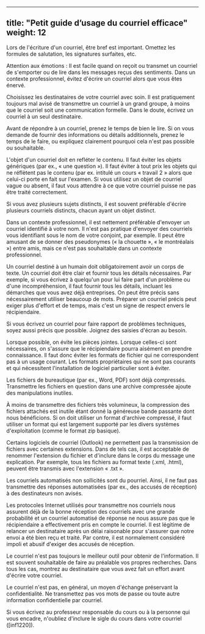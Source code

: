 
---
title: "Petit guide d’usage du courriel efficace"
weight: 12
---



Lors de l'écriture d'un courriel, être bref est important. Omettez les formules de salutation, les signatures surfaites,
etc.

Attention aux émotions : Il est facile quand on reçoit ou transmet un courriel de s'emporter ou de lire dans les
messages reçus des sentiments. Dans un contexte professionnel, évitez d'écrire un courriel alors que vous êtes énervé.

Choisissez les destinataires de votre courriel avec soin. Il est pratiquement toujours mal avisé de transmettre un
courriel à un grand groupe, à moins que le courriel soit une communication formelle. Dans le doute, écrivez un courriel
à un seul destinataire.

Avant de répondre à un courriel, prenez le temps de bien le lire. Si on vous demande de fournir des informations ou
détails additionnels, prenez le temps de le faire, ou expliquez clairement pourquoi cela n'est pas possible ou
souhaitable.

L'objet d'un courriel doit en refléter le contenu. Il faut éviter les objets génériques (par ex., « une question »). Il
faut éviter à tout prix les objets qui ne réflètent pas le contenu (par ex. intitulé un cours « travail 2 » alors que
celui-ci porte en fait sur l'examen. Si vous utilisez un objet de courriel vague ou absent, il faut vous attendre à ce
que votre courriel puisse ne pas être traité correctement.


Si vous avez plusieurs sujets distincts, il est souvent préférable d'écrire plusieurs courriels distincts, chacun ayant
un objet distinct.

Dans un contexte professionnel, il est nettement préférable d'envoyer un courriel identifié à votre nom. Il n'est pas
pratique d'envoyer des courriels vous identifiant sous le nom de votre conjoint, par exemple. Il peut être amusant de se
donner des pseudonymes (« la chouette », « le montréalais ») entre amis, mais ce n'est pas souhaitable dans un contexte
professionnel.

Un courriel destiné à un humain doit obligatoirement avoir un corps de texte. Un courriel doit être clair et fournir
tous les détails nécessaires. Par exemple, si vous écrivez à quelqu'un pour lui faire part d'un problème ou d'une
incompréhension, il faut fournir tous les détails, incluant les démarches que vous avez déjà entreprises. On peut être
précis sans nécessairement utiliser beaucoup de mots. Préparer un courriel précis peut exiger plus d'effort et de temps,
mais c'est un signe de respect envers le récipiendaire.

Si vous écrivez un courriel pour faire rapport de problèmes techniques, soyez aussi précis que possible. Joignez des
saisies d'écran au besoin.

Lorsque possible, on évite les pièces jointes. Lorsque celles-ci sont nécessaires, on s'assure que le récipiendaire
pourra aisément en prendre connaissance. ll faut donc éviter les formats de fichier qui ne correspondent pas à un usage
courant. Les formats propriétaires qui ne sont pas courants et qui nécessitent l'installation de logiciel particulier
sont à éviter.

Les fichiers de bureautique (par ex., Word, PDF) sont déjà compressés. Transmettre les fichiers en question dans une
archive compressée ajoute des manipulations inutiles.

À moins de transmettre des fichiers très volumineux, la compression des fichiers attachés est inutile étant donné la
généreuse bande passante dont nous bénéficions. Si on doit utiliser un format d'archive compressé, il faut utiliser un
format qui est largement supporté par les divers systèmes d'exploitation (comme le format zip basique).

Certains logiciels de courriel (Outlook) ne permettent pas la transmission de fichiers avec certaines extensions. Dans
de tels cas, il est acceptable de renommer l'extension du fichier et d'inclure dans le corps du message une explication.
Par exemple, tous les fichiers au format texte (.xml, .html), peuvent être transmis avec l'extension « .txt ».

Les courriels automatisés non sollicités sont du pourriel. Ainsi, il ne faut pas transmettre des réponses automatisées
(par ex., des accusés de réception) à des destinateurs non avisés.

Les protocoles Internet utilisés pour transmettre nos courriels nous assurent déjà de la bonne réception des courriels
avec une grande probabilité et un courriel automatisé de réponse ne nous assure pas que le récipiendaire a effectivement
pris en compte le courriel. Il est légitime de relancer un destinataire après un délai raisonable pour s'assurer que
notre envoi a été bien reçu et traité. Par contre, il est normalement considéré impoli et abusif d'exiger des accusés de
réception.

Le courriel n'est pas toujours le meilleur outil pour obtenir de l'information. Il est souvent souhaitable de faire au
préalable vos propres recherches. Dans tous les cas, montrez au destinataire que vous avez fait un effort avant d'écrire
votre courriel.

Le courriel n'est pas, en général, un moyen d'échange préservant la confidentialité. Ne transmettez pas vos mots de
passe ou toute autre information confidentielle par courriel.

Si vous écrivez au professeur responsable du cours ou à la personne qui vous encadre, n'oubliez d'inclure le sigle du cours dans votre courriel ([inf1220]).